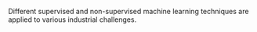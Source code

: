 Different supervised and non-supervised machine learning techniques 
are applied to various industrial challenges.
